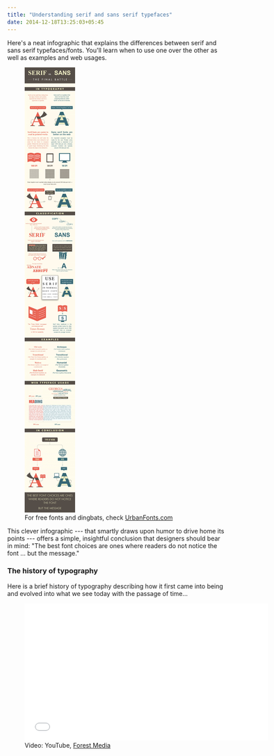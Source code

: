 ```yaml
---
title: "Understanding serif and sans serif typefaces"
date: 2014-12-18T13:25:03+05:45
---
```


Here's a neat infographic that explains the differences between serif and sans serif typefaces/fonts. You'll learn when to use one over the other as well as examples and web usages.

<figure>
  <a href="/uploads/20141218-serif-vs-sans-the-final-battle-infographic.jpg">
    <img src="/uploads/20141218-serif-vs-sans-the-final-battle-infographic.jpg" alt="The differences between serif and sans serif fonts." title="The differences between serif and sans serif fonts." />
  </a>
  <figcaption>For free fonts and dingbats, check <a href="http://www.urbanfonts.com" rel="nofollow">UrbanFonts.com</a></figcaption>
</figure>

This clever infographic --- that smartly draws upon humor to drive home its points --- offers a simple, insightful conclusion that designers should bear in mind: "The best font choices are ones where readers do not notice the font ... but the message."

### The history of typography

Here is a brief history of typography describing how it first came into being and evolved into what we see today with the passage of time...

<figure>
  <!-- Copy & Pasted from YouTube -->
  <iframe width="560" height="315" src="//www.youtube.com/embed/wOgIkxAfJsk?rel=0&amp;theme=light" frameborder="0" allowfullscreen></iframe>
  <figcaption>Video: YouTube, <a href="http://forrestmedia.org" rel="nofollow">Forest Media</a></figcaption>
</figure>
